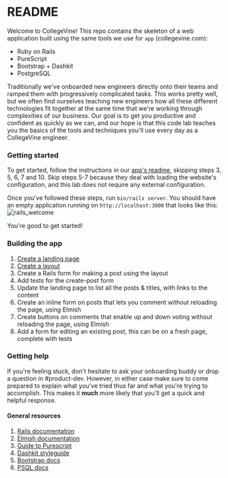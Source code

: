# README

Welcome to CollegeVine! This repo contains the skeleton of a web application built using the same tools we use for `app` (collegevine.com):
- Ruby on Rails
- PureScript
- Bootstrap + Dashkit
- PostgreSQL

Traditionally we've onboarded new engineers directly onto their teams and ramped them with progressively complicated tasks.
This works pretty well, but we often find ourselves teaching new engineers how all these different technologies fit together at the same time that we're working through complexities of our business.
Our goal is to get you productive and confident as quickly as we can, and our hope is that this code lab teaches you the basics of the tools and techniques you'll use every day as a CollegeVine engineer.

### Getting started
To get started, follow the instructions in our [app's readme](https://github.com/collegevine/app#readme), skipping steps 3, 5, 6, 7 and 10. 
Skip steps 5-7 because they deal with loading the website's configuration, and this lab does not require any external configuration.

Once you've followed these steps, run `bin/rails server`. You should have an empty application running on `http://localhost:3000` that looks like this:
![rails_welcome](https://guides.rubyonrails.org/v5.2/images/getting_started/rails_welcome.png)

You're good to get started!

### Building the app
1. [Create a landing page](tasks/landing_page.md)
2. [Create a layout](tasks/layout.md)
3. Create a Rails form for making a post using the layout
4. Add tests for the create-post form
5. Update the landing page to list all the posts & titles, with links to the content
6. Create an inline form on posts that lets you comment without reloading the page, using Elmish
7. Create buttons on comments that enable up and down voting without reloading the page, using Elmish
8. Add a form for editing an existing post, this can be on a fresh page, complete with tests

### Getting help
If you're feeling stuck, don't hesitate to ask your onboarding buddy or drop a question in #product-dev.
However, in either case make sure to come prepared to explain what you've tried thus far and what you're trying to accomplish.
This makes it **much** more likely that you'll get a quick and helpful response.

#### General resources
1. [Rails documentation](https://guides.rubyonrails.org/v5.2/)
2. [Elmish documentation](https://pursuit.purescript.org/packages/purescript-elmish)
3. [Guide to Purescript](https://jordanmartinez.github.io/purescript-jordans-reference-site/content/01-Getting-Started/01-Why-Learn-PureScript.html)
4. [Dashkit styleguide](https://themes.getbootstrap.com/preview/?theme_id=6063&show_new=)
5. [Bootstrap docs](https://getbootstrap.com/docs/5.0/getting-started/introduction/)
6. [PSQL docs](https://www.postgresql.org/docs/12/sql-syntax.html)
